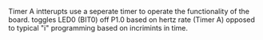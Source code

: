Timer A intterupts use a seperate timer to operate the functionality of the board.
toggles LED0 (BIT0) off P1.0 based on hertz rate (Timer A) opposed to typical "i" programming based on incrimints in time.